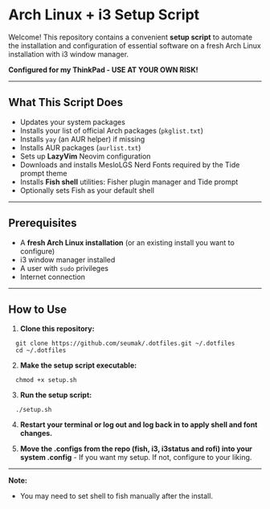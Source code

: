 # Arch Linux + i3 Setup Script

Welcome! This repository contains a convenient **setup script** to automate the installation and configuration of essential software on a fresh Arch Linux installation with i3 window manager.

**Configured for my ThinkPad - USE AT YOUR OWN RISK!**

---

## What This Script Does

- Updates your system packages
- Installs your list of official Arch packages (`pkglist.txt`)
- Installs `yay` (an AUR helper) if missing
- Installs AUR packages (`aurlist.txt`)
- Sets up **LazyVim** Neovim configuration
- Downloads and installs MesloLGS Nerd Fonts required by the Tide prompt theme
- Installs **Fish shell** utilities: Fisher plugin manager and Tide prompt
- Optionally sets Fish as your default shell

---

## Prerequisites

- A **fresh Arch Linux installation** (or an existing install you want to configure)
- i3 window manager installed
- A user with `sudo` privileges
- Internet connection

---

## How to Use

1. **Clone this repository:**
```shell
  git clone https://github.com/seumak/.dotfiles.git ~/.dotfiles
  cd ~/.dotfiles
```

2. **Make the setup script executable:**
```shell
  chmod +x setup.sh
```

3. **Run the setup script:**
```shell
  ./setup.sh

```
4. **Restart your terminal or log out and log back in to apply shell and font changes.**

5. **Move the .configs from the repo (fish, i3, i3status and rofi) into your system .config** - If you want my setup. If not, configure to your liking.

----
**Note:**
- You may need to set shell to fish manually after the install.
